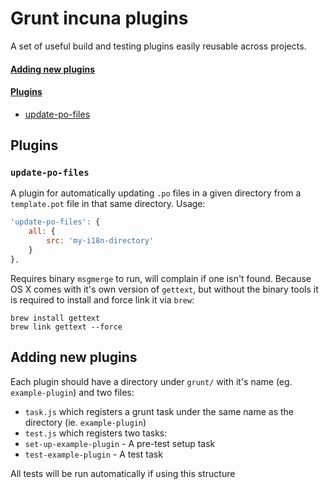 # Grunt incuna plugins

A set of useful build and testing plugins easily reusable across projects.

#### [Adding new plugins](#newplugins)
#### [Plugins](#plugins)
* [update-po-files](#update-po-files)

## Plugins

### `update-po-files`

A plugin for automatically updating `.po` files in a given directory from a `template.pot` file in that same directory.
Usage:
```js
'update-po-files': {
    all: {
        src: 'my-i18n-directory'
    }
},
```

Requires binary `msgmerge` to run, will complain if one isn't found. Because OS X comes with it's own version of `gettext`, but without the binary tools it is required to install and force link it via `brew`:
```
brew install gettext
brew link gettext --force
```

## Adding new plugins

Each plugin should have a directory under `grunt/` with it's name (eg. `example-plugin`) and two files:
* `task.js` which registers a grunt task under the same name as the directory (ie. `example-plugin`)
* `test.js` which registers two tasks:
 * `set-up-example-plugin` - A pre-test setup task 
 * `test-example-plugin` - A test task 

All tests will be run automatically if using this structure
